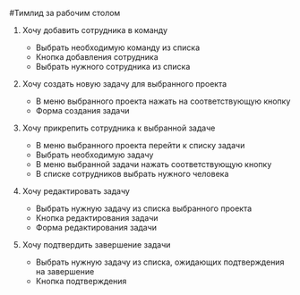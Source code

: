 #Тимлид за рабочим столом

1. Хочу добавить сотрудника в команду
   - Выбрать необходимую команду из списка
   - Кнопка добавления сотрудника
   - Выбрать нужного сотрудника из списка

2. Хочу создать новую задачу для выбранного проекта
   - В меню выбранного проекта нажать на соответствующую кнопку
   - Форма создания задачи

3. Хочу прикрепить сотрудника к выбранной задаче
   - В меню выбранного проекта перейти к списку задачи
   - Выбрать необходимую задачу
   - В меню выбранной задачи нажать соответствующую кнопку
   - В списке сотрудников выбрать нужного человека

4. Хочу редактировать задачу
   - Выбрать нужную задачу из списка выбранного проекта
   - Кнопка редактирования задачи
   - Форма редактирования задачи

5. Хочу подтвердить завершение задачи
   - Выбрать нужную задачу из списка, ожидающих подтверждения на завершение
   - Кнопка подтверждения
